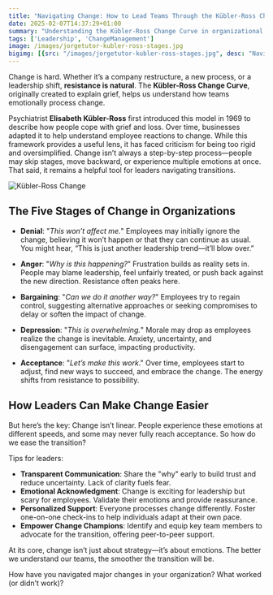 ```yaml
---
title: "Navigating Change: How to Lead Teams Through the Kübler-Ross Change Curve"
date: 2025-02-07T14:37:29+01:00
summary: "Understanding the Kübler-Ross Change Curve in organizational change management can help leaders support their teams through transitions and ease emotional resistance"
tags: ['Leadership', 'ChangeManagement']
image: /images/jorgetutor-kubler-ross-stages.jpg
bigimg: [{src: "/images/jorgetutor-kubler-ross-stages.jpg", desc: "Navigating Change Kubler Ross"}]
---
```


Change is hard. Whether it’s a company restructure, a new process, or a leadership shift, **resistance is natural**. The **Kübler-Ross Change Curve**, originally created to explain grief, helps us understand how teams emotionally process change.

Psychiatrist **Elisabeth Kübler-Ross** first introduced this model in 1969 to describe how people cope with grief and loss. Over time, businesses adapted it to help understand employee reactions to change. While this framework provides a useful lens, it has faced criticism for being too rigid and oversimplified. Change isn’t always a step-by-step process—people may skip stages, move backward, or experience multiple emotions at once. That said, it remains a helpful tool for leaders navigating transitions.

![Kübler-Ross Change](/images/jorgetutor-kubler-ross-stages.jpg)

## The Five Stages of Change in Organizations

- **Denial**: "*This won’t affect me.*" Employees may initially ignore the change, believing it won’t happen or that they can continue as usual. You might hear, “This is just another leadership trend—it’ll blow over.”

- **Anger**: "*Why is this happening?*" Frustration builds as reality sets in. People may blame leadership, feel unfairly treated, or push back against the new direction. Resistance often peaks here.

- **Bargaining**: "*Can we do it another way?*" Employees try to regain control, suggesting alternative approaches or seeking compromises to delay or soften the impact of change.

- **Depression**: "*This is overwhelming.*" Morale may drop as employees realize the change is inevitable. Anxiety, uncertainty, and disengagement can surface, impacting productivity.

- **Acceptance**: "*Let’s make this work*." Over time, employees start to adjust, find new ways to succeed, and embrace the change. The energy shifts from resistance to possibility.

## How Leaders Can Make Change Easier

But here’s the key: Change isn’t linear. People experience these emotions at different speeds, and some may never fully reach acceptance. So how do we ease the transition?

Tips for leaders:

- **Transparent Communication**: Share the "why" early to build trust and reduce uncertainty. Lack of clarity fuels fear.
- **Emotional Acknowledgment**: Change is exciting for leadership but scary for employees. Validate their emotions and provide reassurance.
- **Personalized Support**: Everyone processes change differently. Foster one-on-one check-ins to help individuals adapt at their own pace.
- **Empower Change Champions**: Identify and equip key team members to advocate for the transition, offering peer-to-peer support.

At its core, change isn’t just about strategy—it’s about emotions. The better we understand our teams, the smoother the transition will be.

How have you navigated major changes in your organization? What worked (or didn’t work)?
